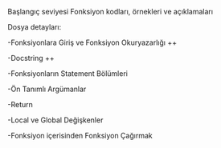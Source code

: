 Başlangıç seviyesi Fonksiyon kodları, örnekleri ve açıklamaları

Dosya detayları:

-Fonksiyonlara Giriş ve Fonksiyon Okuryazarlığı ++

-Docstring ++

-Fonksiyonların Statement Bölümleri

-Ön Tanımlı Argümanlar

-Return

-Local ve Global Değişkenler

-Fonksiyon içerisinden Fonksiyon Çağırmak
